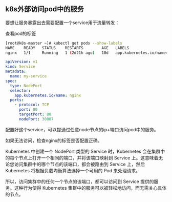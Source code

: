 ## k8s外部访问pod中的服务

要想让服务暴露出去需要配置一个service用于流量转发：

查看pod的标签
```sh
[root@k8s-master ~]# kubectl get pods --show-labels
NAME    READY   STATUS    RESTARTS        AGE   LABELS
nginx   1/1     Running   1 (2d21h ago)   10d   app.kubernetes.io/name=nginx
```

```yaml
apiVersion: v1
kind: Service
metadata:
  name: my-service
spec:
  type: NodePort
  selector:
    app.kubernetes.io/name: nginx
  ports:
    - protocol: TCP
      port: 80
      targetPort: 80
      nodePort: 30007
```

配置好这个service，可以提通过任意node节点的ip+端口访问pod中的服务。

如果无法访问，检查nginx的标签是否配置正确。

Kubernetes 中创建一个 NodePort 类型的 Service 时，Kubernetes 会在集群中的每个节点上打开一个相同的端口，并将该端口映射到 Service 上。这意味着无论您访问集群中的哪个节点的该端口，都会被路由到 Service 上，然后 Kubernetes 将根据负载均衡算法选择一个可用的 Pod 来处理请求。

所以，访问集群中的任何一个节点的该端口，都可以访问到 Service 提供的服务。这种行为使得 Kubernetes 集群中的服务可以被轻松地访问，而无需关心具体的节点。